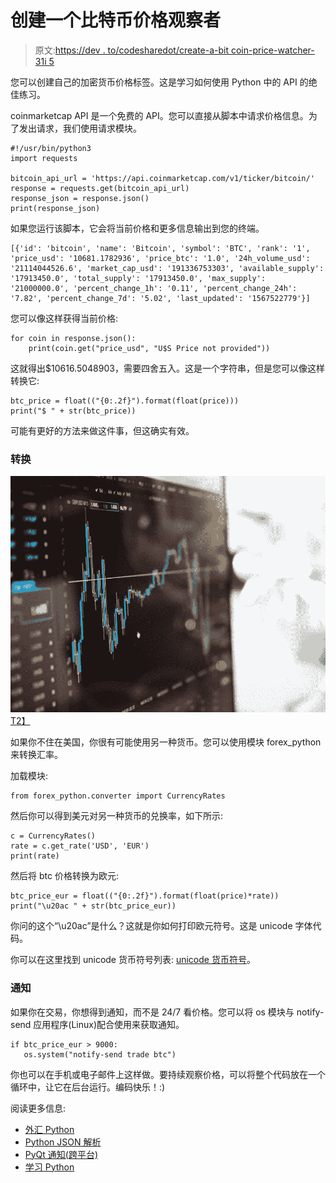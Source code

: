 # 创建一个比特币价格观察者

> 原文:[https://dev . to/codesharedot/create-a-bit coin-price-watcher-31i 5](https://dev.to/codesharedot/create-a-bitcoin-price-watcher-31i5)

您可以创建自己的加密货币价格标签。这是学习如何使用 Python 中的 API 的绝佳练习。

coinmarketcap API 是一个免费的 API。您可以直接从脚本中请求价格信息。为了发出请求，我们使用请求模块。

```
#!/usr/bin/python3
import requests

bitcoin_api_url = 'https://api.coinmarketcap.com/v1/ticker/bitcoin/'
response = requests.get(bitcoin_api_url)
response_json = response.json()
print(response_json) 
```

如果您运行该脚本，它会将当前价格和更多信息输出到您的终端。

```
[{'id': 'bitcoin', 'name': 'Bitcoin', 'symbol': 'BTC', 'rank': '1', 'price_usd': '10681.1782936', 'price_btc': '1.0', '24h_volume_usd': '21114044526.6', 'market_cap_usd': '191336753303', 'available_supply': '17913450.0', 'total_supply': '17913450.0', 'max_supply': '21000000.0', 'percent_change_1h': '0.11', 'percent_change_24h': '7.82', 'percent_change_7d': '5.02', 'last_updated': '1567522779'}] 
```

您可以像这样获得当前价格:

```
for coin in response.json():                                        
    print(coin.get("price_usd", "U$S Price not provided")) 
```

这就得出$10616.5048903，需要四舍五入。这是一个字符串，但是您可以像这样转换它:

```
btc_price = float(("{0:.2f}").format(float(price)))             
print("$ " + str(btc_price)) 
```

可能有更好的方法来做这件事，但这确实有效。

### [](#conversion)转换

[![conversion](img/99f665b112b50bd65ade2f015c4afe4f.png)T2】](https://res.cloudinary.com/practicaldev/image/fetch/s--mDtpMb-q--/c_limit%2Cf_auto%2Cfl_progressive%2Cq_auto%2Cw_880/https://cdn.pixabay.com/photo/2016/11/23/14/37/blur-1853262_960_720.jpg)

如果你不住在美国，你很有可能使用另一种货币。您可以使用模块 forex_python 来转换汇率。

加载模块:

```
from forex_python.converter import CurrencyRates 
```

然后你可以得到美元对另一种货币的兑换率，如下所示:

```
c = CurrencyRates()                                                 
rate = c.get_rate('USD', 'EUR')                                     
print(rate) 
```

然后将 btc 价格转换为欧元:

```
btc_price_eur = float(("{0:.2f}").format(float(price)*rate))    
print("\u20ac " + str(btc_price_eur)) 
```

你问的这个“\u20ac”是什么？这就是你如何打印欧元符号。这是 unicode 字体代码。

你可以在这里找到 unicode 货币符号列表:
[unicode 货币符号](https://www.compart.com/en/unicode/category/Sc)。

### [](#notifications)通知

如果你在交易，你想得到通知，而不是 24/7 看价格。您可以将 os 模块与 notify-send 应用程序(Linux)配合使用来获取通知。

```
if btc_price_eur > 9000:                                        
   os.system("notify-send trade btc") 
```

你也可以在手机或电子邮件上这样做。要持续观察价格，可以将整个代码放在一个循环中，让它在后台运行。编码快乐！:)

阅读更多信息:

*   [外汇 Python](https://forex-python.readthedocs.io/en/latest/usage.html)
*   [Python JSON 解析](https://pythonbasics.org/json/)
*   [PyQt 通知(跨平台)](https://pythonbasics.org/pyqt-qmessagebox/)
*   [学习 Python](https://pythonbasics.org/)
